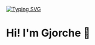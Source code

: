 [![Typing SVG](https://readme-typing-svg.demolab.com/?lines=Hi!+I'm+Gjorche)](https://git.io/typing-svg)

# Hi! I'm Gjorche 👋

